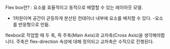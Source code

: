 Flex box란?
: 요소를 효율적이고 동적으로 배열할 수 있는 레이아웃 모델.

- 1차원이며 공간이 균등하게 분산된 컨테이너 내부에 요소를 배치할 수 있다. -요소를 반응형으로 만듦.

flexbox로 작업할 때 두 축, 즉 주축(Main Axis)과 교차축(Cross Axis)을 생각해야합니다.
주축은 flex-direction 속성에 대해 정의되고 교차축은 수직으로 진행된다.
